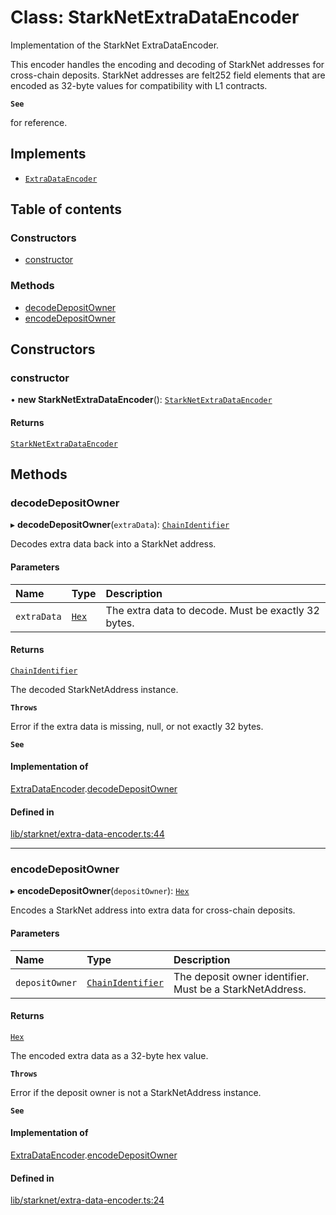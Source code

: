 # Class: StarkNetExtraDataEncoder

Implementation of the StarkNet ExtraDataEncoder.

This encoder handles the encoding and decoding of StarkNet addresses
for cross-chain deposits. StarkNet addresses are felt252 field elements
that are encoded as 32-byte values for compatibility with L1 contracts.

**`See`**

for reference.

## Implements

- [`ExtraDataEncoder`](../interfaces/ExtraDataEncoder.md)

## Table of contents

### Constructors

- [constructor](StarkNetExtraDataEncoder.md#constructor)

### Methods

- [decodeDepositOwner](StarkNetExtraDataEncoder.md#decodedepositowner)
- [encodeDepositOwner](StarkNetExtraDataEncoder.md#encodedepositowner)

## Constructors

### constructor

• **new StarkNetExtraDataEncoder**(): [`StarkNetExtraDataEncoder`](StarkNetExtraDataEncoder.md)

#### Returns

[`StarkNetExtraDataEncoder`](StarkNetExtraDataEncoder.md)

## Methods

### decodeDepositOwner

▸ **decodeDepositOwner**(`extraData`): [`ChainIdentifier`](../interfaces/ChainIdentifier.md)

Decodes extra data back into a StarkNet address.

#### Parameters

| Name | Type | Description |
| :------ | :------ | :------ |
| `extraData` | [`Hex`](Hex.md) | The extra data to decode. Must be exactly 32 bytes. |

#### Returns

[`ChainIdentifier`](../interfaces/ChainIdentifier.md)

The decoded StarkNetAddress instance.

**`Throws`**

Error if the extra data is missing, null, or not exactly 32 bytes.

**`See`**

#### Implementation of

[ExtraDataEncoder](../interfaces/ExtraDataEncoder.md).[decodeDepositOwner](../interfaces/ExtraDataEncoder.md#decodedepositowner)

#### Defined in

[lib/starknet/extra-data-encoder.ts:44](typescript/src/lib/starknet/extra-data-encoder.ts#L44)

___

### encodeDepositOwner

▸ **encodeDepositOwner**(`depositOwner`): [`Hex`](Hex.md)

Encodes a StarkNet address into extra data for cross-chain deposits.

#### Parameters

| Name | Type | Description |
| :------ | :------ | :------ |
| `depositOwner` | [`ChainIdentifier`](../interfaces/ChainIdentifier.md) | The deposit owner identifier. Must be a StarkNetAddress. |

#### Returns

[`Hex`](Hex.md)

The encoded extra data as a 32-byte hex value.

**`Throws`**

Error if the deposit owner is not a StarkNetAddress instance.

**`See`**

#### Implementation of

[ExtraDataEncoder](../interfaces/ExtraDataEncoder.md).[encodeDepositOwner](../interfaces/ExtraDataEncoder.md#encodedepositowner)

#### Defined in

[lib/starknet/extra-data-encoder.ts:24](typescript/src/lib/starknet/extra-data-encoder.ts#L24)
